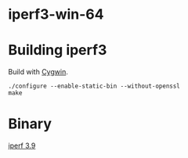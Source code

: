 # iperf3-win-64

# Building iperf3

Build with [Cygwin](https://www.cygwin.com).


~~~
./configure --enable-static-bin --without-openssl
make
~~~

# Binary

[iperf 3.9](https://github.com/pengelana/iperf3-win-64/releases/download/3.9/iperf-3.9-win64.zip)


